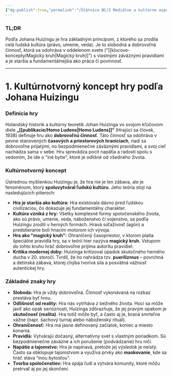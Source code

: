 ```yaml
---
{"dg-publish":true,"permalink":"/Štátnice BC/2 Mediálne a kultúrne aspekty digitálnych hier/01 Kultúrnotvorný koncept hry podľa Johana Huizingu/","created":"2025-06-21T01:20:00.163+02:00","updated":"2025-06-28T19:47:39.950+02:00"}
---
```


### **TL;DR**

Podľa Johana Huizingu je hra základným princípom, z ktorého sa zrodila celá ľudská kultúra (právo, umenie, veda). Je to slobodná a dobrovoľná činnosť, ktorá sa odohráva v oddelenom svete ("[[klucove-koncepty/Magický kruh\|Magický kruh]]") s vlastnými záväznými pravidlami a je staršia a fundamentálnejšia ako práca či povinnosť.
___
# 1. Kultúrnotvorný koncept hry podľa Johana Huizingu

### **Definícia hry**

Holandský historik a kultúrny teoretik Johan Huizinga vo svojom kľúčovom diele **„[[publikacie/Homo Ludens\|Homo Ludens]]“** (Hrajúci sa človek, 1938) definuje hru ako **dobrovoľnú činnosť**. Táto činnosť sa odohráva v pevne stanovených **časových a priestorových hraniciach**, riadi sa dobrovoľne prijatými, no bezpodmienečne záväznými pravidlami, a svoj cieľ nachádza sama v sebe. Hru sprevádza pocit napätia a radosti spolu s vedomím, že ide o "iné bytie", ktoré je odlišné od všedného života.

### **Kultúrnotvorný koncept**

Ústrednou myšlienkou Huizingu je, že hra nie je len zábava, ale je fenoménom, ktorý **spoluvytváral ľudskú kultúru**. Jeho teória stojí na nasledujúcich pilieroch:

- **Hra je staršia ako kultúra:** Hra existovala dávno pred ľudskou civilizáciou, čo dokazuje jej fundamentálny charakter.
- **Kultúra vzniká z hry:** Všetky komplexné formy spoločenského života, ako sú právo, umenie, veda, náboženstvo či vojenstvo, sa podľa Huizingu zrodili v herných formách. Hravá súťaživosť (agón) a predstieranie boli hnacím motorom ich vývoja.
- **Hra ako "magický kruh":** Ohraničený časopriestor, v ktorom platia špeciálne pravidlá hry, sa v teórii hier nazýva **magický kruh**. Vstupom do tohto kruhu hráč dobrovoľne prijíma autoritu pravidiel.
- **Kritika modernej doby:** Huizinga kritizoval úpadok skutočného herného ducha v 20. storočí. Tvrdil, že ho nahrádza tzv. **puerilizmus** – povrchná a detinská zábava, ktorej chýba tvorivá sila a posvätná vážnosť autentickej hry.

### **Základné znaky hry**

- **Sloboda:** Hra je vždy dobrovoľná. Činnosť vykonávaná na rozkaz prestáva byť hrou.
- **Odlišnosť od reality:** Hra nás vytrháva z bežného života. Hoci sa môže javiť ako opak serióznosti, Huizinga zdôrazňuje, že jej pravým opakom je **skutočnosť (realita)**. Hra totiž môže byť, a často aj je, braná smrteľne vážne (napr. šachový turnaj alebo náboženský rituál).
- **Ohraničenosť:** Hra má jasne definovaný začiatok, koniec a miesto konania.
- **Pravidlá:** Vytvárajú dočasný, alternatívny svet s vlastným poriadkom. Sú bezpodmienečne záväzné a ich porušenie (podvádzanie) hru ničí.
- **Napätie a tajomstvo:** Hra je napínavá, pretože jej výsledok je neistý. Často sa obklopuje tajomstvom a využíva prvky ako **maskovanie**, kde sa hráč stáva "inou bytosťou".
- **Tvorba spoločenstiev:** Hra spája ľudí a vytvára komunity, ktoré môžu pretrvať aj po jej skončení.